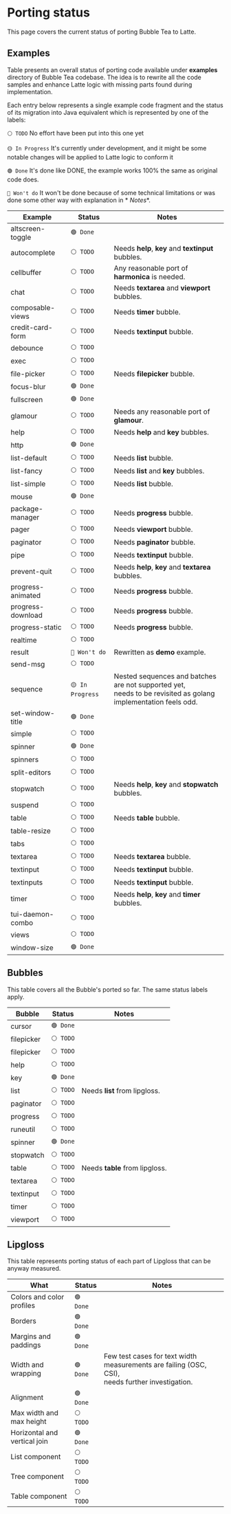 # Porting status

This page covers the current status of porting Bubble Tea to Latte.

## Examples

Table presents an overall status of porting code available under **examples** directory of Bubble Tea codebase. The idea
is to rewrite all the code samples and enhance Latte logic with missing parts found during implementation.

Each entry below represents a single example code fragment and the status of its migration into Java equivalent which is
represented by one of the labels:

`⚪ TODO` No effort have been put into this one yet

`🟡 In Progress` It's currently under development, and it might be some notable changes will be applied to Latte logic to
conform it

`🟢 Done` It's done like DONE, the example works 100% the same as original code does.

`🔴 Won't do` It won't be done because of some technical limitations or was done some other way with explanation in *
*Notes**.

| Example           | Status           | Notes                                                                                                            |
|-------------------|------------------|------------------------------------------------------------------------------------------------------------------|
| altscreen-toggle  | `🟢 Done`        |                                                                                                                  |
| autocomplete      | `⚪ TODO`         | Needs **help**, **key** and **textinput** bubbles.                                                               |
| cellbuffer        | `⚪ TODO`         | Any reasonable port of **harmonica** is needed.                                                                  |
| chat              | `⚪ TODO`         | Needs **textarea** and **viewport** bubbles.                                                                     |
| composable-views  | `⚪ TODO`         | Needs **timer** bubble.                                                                                          |
| credit-card-form  | `⚪ TODO`         | Needs **textinput** bubble.                                                                                      |
| debounce          | `⚪ TODO`         |                                                                                                                  |
| exec              | `⚪ TODO`         |                                                                                                                  |
| file-picker       | `⚪ TODO`         | Needs **filepicker** bubble.                                                                                     |
| focus-blur        | `🟢 Done`        |                                                                                                                  |
| fullscreen        | `🟢 Done`        |                                                                                                                  |
| glamour           | `⚪ TODO`         | Needs any reasonable port of **glamour**.                                                                        |
| help              | `⚪ TODO`         | Needs **help** and **key** bubbles.                                                                              |
| http              | `🟢 Done`        |                                                                                                                  |
| list-default      | `⚪ TODO`         | Needs **list** bubble.                                                                                           |
| list-fancy        | `⚪ TODO`         | Needs **list** and **key** bubbles.                                                                              |
| list-simple       | `⚪ TODO`         | Needs **list** bubble.                                                                                           |
| mouse             | `🟢 Done`        |                                                                                                                  |
| package-manager   | `⚪ TODO`         | Needs **progress** bubble.                                                                                       |
| pager             | `⚪ TODO`         | Needs **viewport** bubble.                                                                                       |
| paginator         | `⚪ TODO`         | Needs **paginator** bubble.                                                                                      |
| pipe              | `⚪ TODO`         | Needs **textinput** bubble.                                                                                      |
| prevent-quit      | `⚪ TODO`         | Needs **help**, **key** and **textarea** bubbles.                                                                |
| progress-animated | `⚪ TODO`         | Needs **progress** bubble.                                                                                       |
| progress-download | `⚪ TODO`         | Needs **progress** bubble.                                                                                       |
| progress-static   | `⚪ TODO`         | Needs **progress** bubble.                                                                                       |
| realtime          | `⚪ TODO`         |                                                                                                                  |
| result            | `🔴 Won't do`    | Rewritten as **demo** example.                                                                                   |
| send-msg          | `⚪ TODO`         |                                                                                                                  |
| sequence          | `🟡 In Progress` | Nested sequences and batches are not supported yet,<br>needs to be revisited as golang implementation feels odd. |
| set-window-title  | `🟢 Done`        |                                                                                                                  |
| simple            | `⚪ TODO`         |                                                                                                                  |
| spinner           | `🟢 Done`        |                                                                                                                  |
| spinners          | `⚪ TODO`         |                                                                                                                  |
| split-editors     | `⚪ TODO`         |                                                                                                                  |
| stopwatch         | `⚪ TODO`         | Needs **help**, **key** and **stopwatch** bubbles.                                                               |
| suspend           | `⚪ TODO`         |                                                                                                                  |
| table             | `⚪ TODO`         | Needs **table** bubble.                                                                                          |
| table-resize      | `⚪ TODO`         |                                                                                                                  |
| tabs              | `⚪ TODO`         |                                                                                                                  |
| textarea          | `⚪ TODO`         | Needs **textarea** bubble.                                                                                       |
| textinput         | `⚪ TODO`         | Needs **textinput** bubble.                                                                                      |
| textinputs        | `⚪ TODO`         | Needs **textinput** bubble.                                                                                      |
| timer             | `⚪ TODO`         | Needs **help**, **key** and **timer** bubbles.                                                                   |
| tui-daemon-combo  | `⚪ TODO`         |                                                                                                                  |
| views             | `⚪ TODO`         |                                                                                                                  |
| window-size       | `🟢 Done`        |                                                                                                                  |

## Bubbles

This table covers all the Bubble's ported so far. The same status labels apply.

| Bubble     | Status    | Notes                          |
|------------|-----------|--------------------------------|
| cursor     | `🟢 Done` |                                |
| filepicker | `⚪ TODO`  |                                |
| filepicker | `⚪ TODO`  |                                |
| help       | `⚪ TODO`  |                                |
| key        | `🟢 Done` |                                |
| list       | `⚪ TODO`  | Needs **list** from lipgloss.  |
| paginator  | `⚪ TODO`  |                                |
| progress   | `⚪ TODO`  |                                |
| runeutil   | `⚪ TODO`  |                                |
| spinner    | `🟢 Done` |                                |
| stopwatch  | `⚪ TODO`  |                                |
| table      | `⚪ TODO`  | Needs **table** from lipgloss. |
| textarea   | `⚪ TODO`  |                                |
| textinput  | `⚪ TODO`  |                                |
| timer      | `⚪ TODO`  |                                |
| viewport   | `⚪ TODO`  |                                |

## Lipgloss

This table represents porting status of each part of Lipgloss that can be anyway measured.

| What                         | Status    | Notes                                                                                                |
|------------------------------|-----------|------------------------------------------------------------------------------------------------------|
| Colors and color profiles    | `🟢 Done` |                                                                                                      |
| Borders                      | `🟢 Done` |                                                                                                      |
| Margins and paddings         | `🟢 Done` |                                                                                                      |
| Width and wrapping           | `🟢 Done` | Few test cases for text width measurements are failing (OSC, CSI), <br/>needs further investigation. |
| Alignment                    | `🟢 Done` |                                                                                                      |
| Max width and max height     | `⚪ TODO`  |                                                                                                      |
| Horizontal and vertical join | `🟢 Done` |                                                                                                      |
| List component               | `⚪ TODO`  |                                                                                                      |
| Tree component               | `⚪ TODO`  |                                                                                                      |
| Table component              | `⚪ TODO`  |                                                                                                      |
